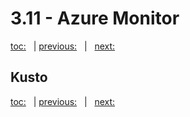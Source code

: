 # 3.11 - Azure Monitor

[toc:](June_2021.md) &nbsp; | [previous:](3_10_spatial_support.md) &nbsp; | &nbsp; [next:](June_2021.md)


## Kusto





[toc:](June_2021.md) &nbsp; | [previous:](3_10_spatial_support.md) &nbsp; | &nbsp; [next:](June_2021.md)
